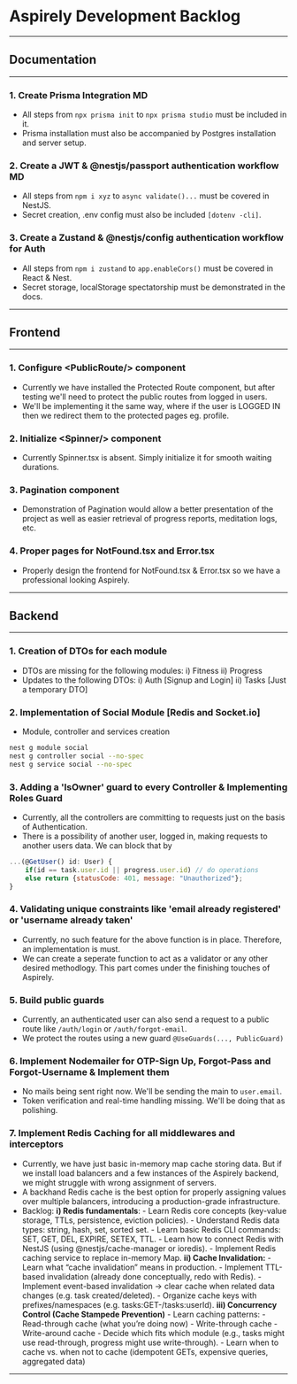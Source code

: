 # Aspirely Development Backlog

---

## Documentation

---

### 1. Create Prisma Integration MD

- All steps from `npx prisma init` to `npx prisma studio` must be included in it.
- Prisma installation must also be accompanied by Postgres installation and server setup.

### 2. Create a JWT & @nestjs/passport authentication workflow MD

- All steps from `npm i xyz` to `async validate()...` must be covered in NestJS.
- Secret creation, .env config must also be included `[dotenv -cli]`.

### 3. Create a Zustand & @nestjs/config authentication workflow for Auth

- All steps from `npm i zustand` to `app.enableCors()` must be covered in React & Nest.
- Secret storage, localStorage spectatorship must be demonstrated in the docs.

---

## Frontend

---

### 1. Configure \<PublicRoute/> component

- Currently we have installed the Protected Route component, but after testing we'll need to protect the public routes from logged in users.
- We'll be implementing it the same way, where if the user is LOGGED IN then we redirect them to the protected pages eg. profile.

### 2. Initialize \<Spinner/> component

- Currently Spinner.tsx is absent. Simply initialize it for smooth waiting durations.

### 3. Pagination component

- Demonstration of Pagination would allow a better presentation of the project as well as easier retrieval of progress reports, meditation logs, etc.

### 4. Proper pages for NotFound.tsx and Error.tsx

- Properly design the frontend for NotFound.tsx & Error.tsx so we have a professional looking Aspirely.

---

## Backend

---

### 1. Creation of DTOs for each module

- DTOs are missing for the following modules:
    i) Fitness
    ii) Progress
- Updates to the following DTOs:
    i) Auth [Signup and Login]
    ii) Tasks [Just a temporary DTO]

### 2. Implementation of Social Module [Redis and Socket.io]

- Module, controller and services creation

```bash
nest g module social
nest g controller social --no-spec
nest g service social --no-spec
```

### 3. Adding a 'IsOwner' guard to every Controller & Implementing Roles Guard

- Currently, all the controllers are committing to requests just on the basis of Authentication.
- There is a possibility of another user, logged in, making requests to another users data. We can block that by

```javascript
...(@GetUser() id: User) {
    if(id == task.user.id || progress.user.id) // do operations
    else return {statusCode: 401, message: "Unauthorized"};
} 
```

### 4. Validating unique constraints like 'email already registered' or 'username already taken'

- Currently, no such feature for the above function is in place. Therefore, an implementation is must.
- We can create a seperate function to act as a validator or any other desired methodlogy. This part comes under the finishing touches of Aspirely.

### 5. Build public guards

- Currently, an authenticated user can also send a request to a public route like `/auth/login` or `/auth/forgot-email`.
- We protect the routes using a new guard `@UseGuards(..., PublicGuard)`

### 6. Implement Nodemailer for OTP-Sign Up, Forgot-Pass and Forgot-Username & Implement them

- No mails being sent right now. We'll be sending the main to `user.email`.
- Token verification and real-time handling missing. We'll be doing that as polishing.

### 7. Implement Redis Caching for all middlewares and interceptors

- Currently, we have just basic in-memory map cache storing data. But if we install load balancers and a few instances of the Aspirely backend, we might struggle with wrong assignment of servers.
- A backhand Redis cache is the best option for properly assigning values over multiple balancers, introducing a production-grade infrastructure.
- Backlog:
    **i) Redis fundamentals**:
        - Learn Redis core concepts (key-value storage, TTLs, persistence, eviction policies).
        - Understand Redis data types: string, hash, set, sorted set.
        - Learn basic Redis CLI commands: SET, GET, DEL, EXPIRE, SETEX, TTL.
        - Learn how to connect Redis with NestJS (using @nestjs/cache-manager or ioredis).
        - Implement Redis caching service to replace in-memory Map.
    **ii) Cache Invalidation:**
        - Learn what “cache invalidation” means in production.
        - Implement TTL-based invalidation (already done conceptually, redo with Redis).
        - Implement event-based invalidation → clear cache when related data changes (e.g. task created/deleted).
        - Organize cache keys with prefixes/namespaces (e.g. tasks:GET-/tasks:userId).
    **iii) Concurrency Control (Cache Stampede Prevention)**
        - Learn caching patterns:
        - Read-through cache (what you’re doing now)
        - Write-through cache
        - Write-around cache
        - Decide which fits which module (e.g., tasks might use read-through, progress might use write-through).
        - Learn when to cache vs. when not to cache (idempotent GETs, expensive queries, aggregated data)

---
